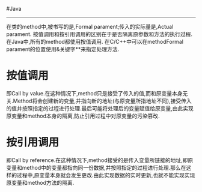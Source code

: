 #Java 

---
在类的method中,被书写的是,Formal parament;传入的实际量是,Actual parament.
按值调用和按引用调用的区别在于是否隔离原参数和方法的执行过程.
在Java中,所有的method都使用按值调用.
在C/C++中可以在methodFormal parament的位置使用&关键字**来指定处理方法.

# 按值调用
即Call by value.在这种情况下,method只是接受了传入的值,而和原变量本身无关.Method将会创建新的变量,并指向新的地址(与原变量所指地址不同),接受传入的值并按照指定的过程进行处理.最后可能将处理后的变量赋值给原变量,由此实现原变量和method本身的隔离,防止引用过程中对原变量的污染篡改.

# 按引用调用
即Call by reference.在这种情况下,method接受的是传入变量所链接的地址,即原变量和method中的变量都指向同一份数据,并按照指定的过程进行处理.那么在这样的过程中,原变量本身就会发生更改.由此实现数据的实时更新,也就不能实现实现原变量和method方法的隔离.



